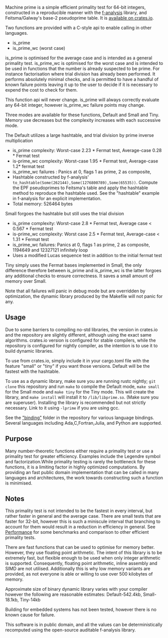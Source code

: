 Machine prime is a simple efficient primality test for 64-bit integers, 
constructed in a reproducible manner with the [f-analysis](https://github.com/JASory/f-analysis) library, 
and Feitsma/Galway's base-2 pseudoprime table. It is [available on crates.io](https://crates.io/crates/machine-prime).

Two functions are provided with a C-style api to enable calling in other languages.

- is_prime
- is_prime_wc (worst case)

is_prime is optimised for the average case and is intended as a general primality test. is_prime_wc is optimised for the worst case and is intended to be used in functions that the number is already suspected to be prime. For instance factorisation where trial division has already been performed. It performs absolutely minimal checks, and is permitted to have a handful of known failure points leaving it up to the user to decide if it is necessary to expend the cost to check for them.

This function api will never change. is_prime will always correctly evaluate any 64-bit integer, however is_prime_wc  failure points may change.

Three modes are available for these functions, Default and Small and Tiny. Memory use decreases but the complexity increases with each successive mode. 

The Default utilizes a large hashtable, and trial division by prime inverse multiplication

 - is_prime complexity: Worst-case 2.23 * Fermat test, Average-case 0.28 * Fermat test
 - is-prime_wc complexity: Worst-case 1.95 * Fermat test, Average-case 1.2* fermat test
 - is_prime_wc failures : Panics at 0, flags 1 as prime, 2 as composite, 
 - Hashtable constructed by f-analysis' `to_hashtable(Some(262144),Some(1276800789),Some(65535))`. 
   Compute the EPF pseudoprimes to Feitsma's table and apply the hashtable method to reproduce the 
   hashtable used. See the "hashtable" example in f-analysis for an explicit implementation. 
 - Total memory: 526464 bytes
 
Small forgoes the hashtable but still uses the trial division
  - is_prime complexity: Worst-case 2.8 * Fermat test, Average case < 0.567 * Fermat test
  - is-prime_wc complexity: Worst case 2.5 * Fermat test, Average-case < 1.31 * Fermat test
  - is_prime_wc failures: Panics at 0, flags 1 as prime, 2 as composite, 1194649 and 12327121 infinitely loop
  - Uses a modified Lucas sequence test in addition to the initial fermat test 

Tiny simply uses the Fermat bases implemented in Small, the only difference therefore between is_prime and is_prime_wc is the latter forgoes any additional checks to ensure correctness. It saves a small amount of memory over Small. 

Note that all failures will panic in debug mode but are overridden by optimization, the dynamic library produced
by the Makefile will not panic for any. 


## Usage
 Due to some barriers to compiling no-std libraries, the version in crates.io and the repository are slightly different, although using the exact same algorithms. 
 crates.io version is configured for stable compilers, while the repository is configured for nightly compiler, as the intention is to use it to build dynamic libraries. 
 
 To use from crates.io, simply include it in your cargo.toml file with the feature "small" or "tiny" if you want those versions. Default will be the fastest with the hashtable.
 
 To use as a dynamic library, make sure you are running rustc nightly; `git clone` this repository and run `make` to compile the Default mode, `make small` for the Small mode and `make tiny` for the Tiny mode. This will create the library, and `make install` will install it to `/lib/libprime.so`. (Make sure you are superuser). Installing the library is recommended but not strictly necessary. Link to it using ``-lprime`` if you are using gcc. 

See the ["binding"](https://github.com/JASory/machine-prime/tree/main/binding) folder in the repository for various language bindings. Several languages including Ada,C,Fortran,Julia, and Python are supported. 

## Purpose
Many number-theoretic functions either require a primality test or use a primality test for greater efficiency. Examples include the Legendre symbol and factorization.While primality testing is rarely the bottleneck for these functions, it is a limiting factor in highly
optimized computations. By providing an fast public domain implementation that can be  called in many languages and architectures, 
the work towards constructing such a function is minimised.

## Notes
This primality test is not intended to be the fastest in every interval, but rather faster in general and the average case. There are small tests that are faster for 32-bit, however this is such a miniscule interval that branching to account for them would result in a reduction in efficiency in general. See [Performance](https://github.com/JASory/machine-prime/blob/main/PERFORMANCE.md) for some benchmarks and comparison to other efficient primality tests. 

There are fast functions that can be used to optimise  for memory better. However, they use floating point arithmetic. The intent of this library is to be extremely fast, but flexible enough to be used when only integer arithmetic is supported. Consequently, floating point arithmetic, inline assembly and SIMD are not utilised. Additionally this is why low memory variants are provided, as not everyone is able or willing to use over 500 kilobytes of memory.

Approximate size of binary dynamic library varies with your compiler however the following are reasonable estimates: Default-542.4kb, Small-18.1kb, Tiny-14kb

Building for embedded systems has not been tested, however there is no known cause for failure.

This software is in public domain, and all the values can be deterministically recomputed using the open-source auditable f-analysis library.
